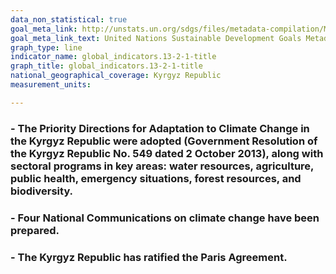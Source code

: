 ```yaml
---
data_non_statistical: true
goal_meta_link: http://unstats.un.org/sdgs/files/metadata-compilation/Metadata-Goal-13-2-1.pdf
goal_meta_link_text: United Nations Sustainable Development Goals Metadata (pdf 759kB)
graph_type: line
indicator_name: global_indicators.13-2-1-title
graph_title: global_indicators.13-2-1-title
national_geographical_coverage: Kyrgyz Republic
measurement_units: 

---
```

### - The Priority Directions for Adaptation to Climate Change in the Kyrgyz Republic were adopted (Government Resolution of the Kyrgyz Republic No. 549 dated 2 October 2013), along with sectoral programs in key areas: water resources, agriculture, public health, emergency situations, forest resources, and biodiversity.
### - Four National Communications on climate change have been prepared.
### - The Kyrgyz Republic has ratified the Paris Agreement.

